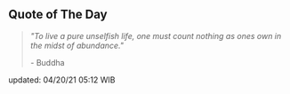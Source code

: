 ## Quote of The Day
> *"To live a pure unselfish life, one must count nothing as ones own in the midst of abundance."*
>
>\- Buddha

updated: 04/20/21 05:12 WIB
